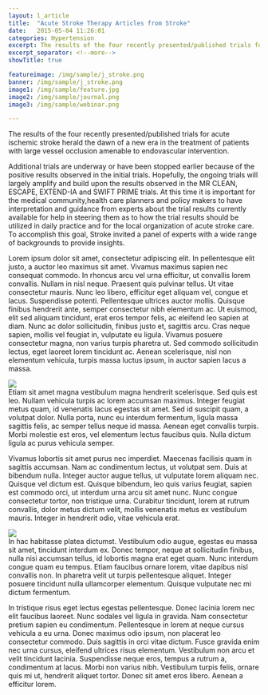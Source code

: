 ```yaml
---
layout: l_article
title:  "Acute Stroke Therapy Articles from Stroke"
date:   2015-05-04 11:26:01
categories: Hypertension
excerpt: The results of the four recently presented/published trials for acute ischemic stroke herald the dawn of a new era in the treatment of patients with large vessel occlusion amenable to endovascular intervention.
excerpt_separator: <!--more-->
showTitle: true

featureimage: /img/sample/j_stroke.png
banner: /img/sample/j_stroke.png
image1: /img/sample/feature.jpg
image2: /img/sample/journal.png
image3: /img/sample/webinar.png

---
```

The results of the four recently presented/published trials for acute ischemic stroke herald the dawn of a new era in the treatment of patients with large vessel occlusion amenable to endovascular intervention.<!--more--> 

Additional trials are underway or have been stopped earlier because of the positive results observed in the initial trials. Hopefully, the ongoing trials will largely amplify and build upon the results observed in the MR CLEAN, ESCAPE, EXTEND-IA and SWIFT PRIME trials. At this time it is important for the medical community,health care planners and policy makers to have interpretation and guidance from experts about the trial results currently available for help in steering them as to how the trial results should be utilized in daily practice and for the local organization of acute stroke care. To accomplish this goal, Stroke invited a panel of experts with a wide range of backgrounds to provide insights.

Lorem ipsum dolor sit amet, consectetur adipiscing elit. In pellentesque elit justo, a auctor leo maximus sit amet. Vivamus maximus sapien nec consequat commodo. In rhoncus arcu vel urna efficitur, ut convallis lorem convallis. Nullam in nisl neque. Praesent quis pulvinar tellus. Ut vitae consectetur mauris. Nunc leo libero, efficitur eget aliquam vel, congue et lacus. Suspendisse potenti. Pellentesque ultrices auctor mollis. Quisque finibus hendrerit ante, semper consectetur nibh elementum ac. Ut euismod, elit sed aliquam tincidunt, erat eros tempor felis, ac eleifend leo sapien at diam. Nunc ac dolor sollicitudin, finibus justo et, sagittis arcu. Cras neque sapien, mollis vel feugiat in, vulputate eu ligula. Vivamus posuere consectetur magna, non varius turpis pharetra ut. Sed commodo sollicitudin lectus, eget laoreet lorem tincidunt ac. Aenean scelerisque, nisl non elementum vehicula, turpis massa luctus ipsum, in auctor sapien lacus a massa.

<div class="col-md-4"><img src="{{site.baseurl}}{{page.image1}}" class="img-responsive"></div>Etiam sit amet magna vestibulum magna hendrerit scelerisque. Sed quis est leo. Nullam vehicula turpis ac lorem accumsan maximus. Integer feugiat metus quam, id venenatis lacus egestas sit amet. Sed id suscipit quam, a volutpat dolor. Nulla porta, nunc eu interdum fermentum, ligula massa sagittis felis, ac semper tellus neque id massa. Aenean eget convallis turpis. Morbi molestie est eros, vel elementum lectus faucibus quis. Nulla dictum ligula ac purus vehicula semper.

Vivamus lobortis sit amet purus nec imperdiet. Maecenas facilisis quam in sagittis accumsan. Nam ac condimentum lectus, ut volutpat sem. Duis at bibendum nulla. Integer auctor augue tellus, ut vulputate lorem aliquam nec. Quisque vel dictum est. Quisque bibendum, leo quis varius feugiat, sapien est commodo orci, ut interdum urna arcu sit amet nunc. Nunc congue consectetur tortor, non tristique urna. Curabitur tincidunt, lorem at rutrum convallis, dolor metus dictum velit, mollis venenatis metus ex vestibulum mauris. Integer in hendrerit odio, vitae vehicula erat.

<div class="col-md-4 pull-right"><img src="{{site.baseurl}}{{page.image3}}" class="img-responsive align-right"></div>In hac habitasse platea dictumst. Vestibulum odio augue, egestas eu massa sit amet, tincidunt interdum ex. Donec tempor, neque at sollicitudin finibus, nulla nisi accumsan tellus, id lobortis magna erat eget quam. Nunc interdum congue quam eu tempus. Etiam faucibus ornare lorem, vitae dapibus nisl convallis non. In pharetra velit ut turpis pellentesque aliquet. Integer posuere tincidunt nulla ullamcorper elementum. Quisque vulputate nec mi dictum fermentum.

In tristique risus eget lectus egestas pellentesque. Donec lacinia lorem nec elit faucibus laoreet. Nunc sodales vel ligula in gravida. Nam consectetur pretium sapien eu condimentum. Pellentesque in lorem at neque cursus vehicula a eu urna. Donec maximus odio ipsum, non placerat leo consectetur commodo. Duis sagittis in orci vitae dictum. Fusce gravida enim nec urna cursus, eleifend ultrices risus elementum. Vestibulum non arcu et velit tincidunt lacinia. Suspendisse neque eros, tempus a rutrum a, condimentum at lacus. Morbi non varius nibh. Vestibulum turpis felis, ornare quis mi ut, hendrerit aliquet tortor. Donec sit amet eros libero. Aenean a efficitur lorem.

      
